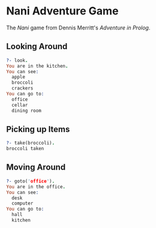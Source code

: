 # Nani Adventure Game
The *Nani* game from Dennis Merritt's _Adventure in Prolog_. 

## Looking Around
```prolog
?- look.
You are in the kitchen.
You can see:
  apple
  broccoli
  crackers
You can go to:
  office
  cellar
  dining room
```
## Picking up Items
```prolog
?- take(broccoli).
broccoli taken
```

## Moving Around
```prolog
?- goto('office').
You are in the office.
You can see:
  desk
  computer
You can go to:
  hall
  kitchen
```
